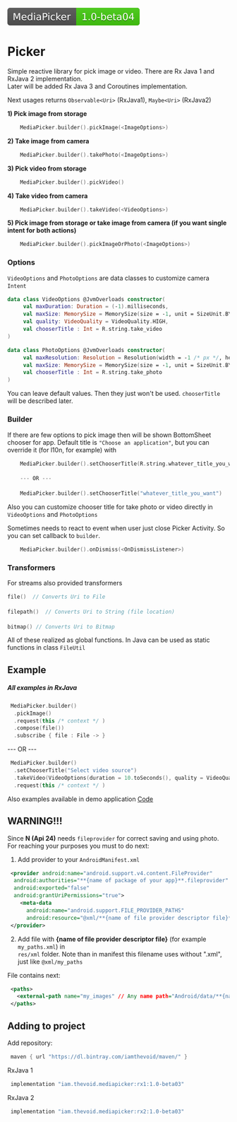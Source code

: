 

<a href="https://bintray.com/beta/#/iamthevoid/maven/MediaPicker"><img src="https://github.com/iamthevoid/media-picker-android/blob/master/lib.svg"></a>  
  
  # Picker  
Simple reactive library for pick image or video. There are Rx Java 1 and RxJava 2 implementation.  
Later will be added Rx Java 3 and Coroutines implementation.  

Next usages returns `Observable<Uri>` (RxJava1), `Maybe<Uri>` (RxJava2)  
  
**1) Pick image from storage**  
```kotlin  
    MediaPicker.builder().pickImage(<ImageOptions>)  
```  
**2) Take image from camera**  
```kotlin  
    MediaPicker.builder().takePhoto(<ImageOptions>)  
```  
**3) Pick video from storage**  
```kotlin  
    MediaPicker.builder().pickVideo() 
```  
**4) Take video from camera**  
```kotlin  
    MediaPicker.builder().takeVideo(<VideoOptions>)  
```  
**5) Pick image from storage  or take image from camera  (if you want single intent for both actions)**
```kotlin  
    MediaPicker.builder().pickImageOrPhoto(<ImageOptions>)  
```  
### Options
`VideoOptions` and `PhotoOptions` are data classes to customize camera `Intent`
```kotlin  
data class VideoOptions @JvmOverloads constructor(  
     val maxDuration: Duration = (-1).milliseconds,  
     val maxSize: MemorySize = MemorySize(size = -1, unit = SizeUnit.BYTE),  
     val quality: VideoQuality = VideoQuality.HIGH,  
     val chooserTitle : Int = R.string.take_video  
)
```
```kotlin  
data class PhotoOptions @JvmOverloads constructor(  
     val maxResolution: Resolution = Resolution(width = -1 /* px */, height = -1 /* px */),  
     val maxSize: MemorySize = MemorySize(size = -1, unit = SizeUnit.BYTE),  
     val chooserTitle : Int = R.string.take_photo  
)
```

You can leave default values. Then they just won't be used. `chooserTitle` will be described later.

### Builder 

If there are few options to pick image then will be shown BottomSheet chooser for app. Default title is `"Choose an application"`, but you can override it (for l10n, for example) with 
```kotlin  
    MediaPicker.builder().setChooserTitle(R.string.whatever_title_you_want)
    
    --- OR ---

    MediaPicker.builder().setChooserTitle("whatever_title_you_want")
```  
Also you can customize chooser title for take photo or video directly in `VideoOptions` and `PhotoOptions`

Sometimes needs to react to event when user just close Picker Activity. So you can set callback to `builder`.

```kotlin  
    MediaPicker.builder().onDismiss(<OnDismissListener>)
```  
### Transformers
For streams also provided transformers


```kotlin  
file()  // Converts Uri to File

filepath()  // Converts Uri to String (file location)

bitmap() // Converts Uri to Bitmap   
```
All of these realized as global functions. In Java can be used as static functions in class `FileUtil`

  ## Example 
  ##### All examples in RxJava
    
```kotlin    
 MediaPicker.builder()  
  .pickImage()  
  .request(this /* context */ )  
  .compose(file())  
  .subscribe { file : File -> } 
```  
  
--- OR ---  
  
```kotlin  
 MediaPicker.builder()
  .setChooserTitle("Select video source")  
  .takeVideo(VideoOptions(duration = 10.toSeconds(), quality = VideoQuality.HIGH))  
  .request(this /* context */ )  
```  
Also examples available in demo application [Code](app/src/main/java/iam/thevoid/mediapickertest)
  
## WARNING!!!  
Since **N (Api 24)** needs `fileprovider` for correct saving and using photo. For reaching your purposes you must to do next:  
  
1) Add provider to your `AndroidManifest.xml`  
```xml  
 <provider android:name="android.support.v4.content.FileProvider"  
  android:authorities="**{name of package of your app}**.fileprovider"  
  android:exported="false"  
  android:grantUriPermissions="true">  
    <meta-data  
      android:name="android.support.FILE_PROVIDER_PATHS"  
      android:resource="@xml/**{name of file provider descriptor file}**" />  
 </provider>  
```  
  
2) Add file with **{name of file provider descriptor file}** (for example `my_paths.xml`) in  
`res/xml` folder. Note than in manifest this filename uses without ".xml", just like `@xml/my_paths`  
  
File contains next:  
```xml  
 <paths>  
   <external-path name="my_images" // Any name path="Android/data/**{name of package of your app}**/files/Pictures" />  
 </paths>  
```  
  
## Adding to project  
  
Add repository:  
```groovy  
 maven { url "https://dl.bintray.com/iamthevoid/maven/" }  
```    
RxJava 1  
```groovy    
 implementation "iam.thevoid.mediapicker:rx1:1.0-beta03"  
```  
RxJava 2  
```groovy    
 implementation "iam.thevoid.mediapicker:rx2:1.0-beta03"  
```

